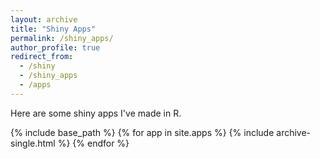 ```yaml
---
layout: archive
title: "Shiny Apps"
permalink: /shiny_apps/
author_profile: true
redirect_from:
  - /shiny
  - /shiny_apps
  - /apps
---
```


Here are some shiny apps I've made in R.

{% include base_path %}
{% for app in site.apps %}
  {% include archive-single.html %}
{% endfor %}
